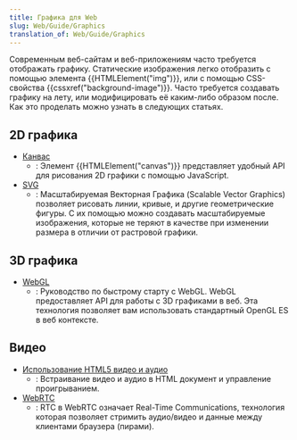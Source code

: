 ```yaml
---
title: Графика для Web
slug: Web/Guide/Graphics
translation_of: Web/Guide/Graphics
---
```


Современным веб-сайтам и веб-приложениям часто требуется отображать графику. Статические изображения легко отобразить с помощью элемента {{HTMLElement("img")}}, или с помощью CSS-свойства {{cssxref("background-image")}}. Часто требуется создавать графику на лету, или модифицировать её каким-либо образом после. Как это проделать можно узнать в следующих статьях.

## 2D графика

- [Канвас](/ru/docs/HTML/Canvas)
  - : Элемент {{HTMLElement("canvas")}} представляет удобный API для рисования 2D графики с помощью JavaScript.
- [SVG](/ru/docs/Web/SVG)
  - : Масштабируемая Векторная Графика (Scalable Vector Graphics) позволяет рисовать линии, кривые, и другие геометрические фигуры. С их помощью можно создавать масштабируемые изображения, которые не теряют в качестве при изменении размера в отличии от растровой графики.

## 3D графика

- [WebGL](/ru/docs/Web/WebGL)
  - : Руководство по быстрому старту с WebGL. WebGL предоставляет API для работы с 3D графиками в веб. Эта технология позволяет вам использовать стандартный OpenGL ES в веб контексте.

## Видео

- [Использование HTML5 видео и аудио](/ru/docs/Web/Guide/HTML/Using_HTML5_audio_and_video)
  - : Встраивание видео и аудио в HTML документ и управление проигрыванием.
- [WebRTC](/ru/docs/WebRTC)
  - : RTC в WebRTC означает Real-Time Communications, технология которая позволяет стримить аудио/видео и данные между клиентами браузера (пирами).
